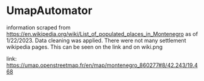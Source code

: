 # UmapAutomator

information scraped from https://en.wikipedia.org/wiki/List_of_populated_places_in_Montenegro as of 1/22/2023. Data cleaning was applied. There were not many settlement wikipedia pages. This can be seen on the link and on wiki.png

link: https://umap.openstreetmap.fr/en/map/montenegro_860277#8/42.243/19.468
